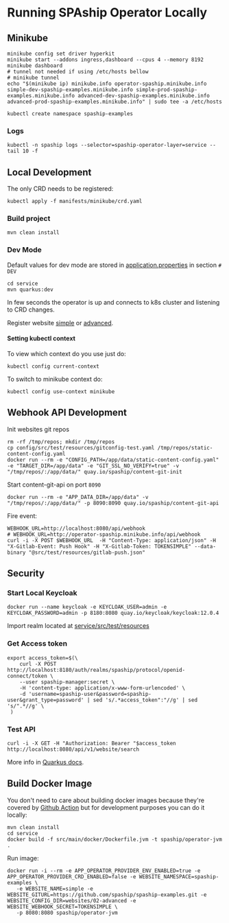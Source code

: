 # Running SPAship Operator Locally

## Minikube

```shell
minikube config set driver hyperkit
minikube start --addons ingress,dashboard --cpus 4 --memory 8192
minikube dashboard
# tunnel not needed if using /etc/hosts bellow
# minikube tunnel
echo "$(minikube ip) minikube.info operator-spaship.minikube.info simple-dev-spaship-examples.minikube.info simple-prod-spaship-examples.minikube.info advanced-dev-spaship-examples.minikube.info advanced-prod-spaship-examples.minikube.info" | sudo tee -a /etc/hosts

kubectl create namespace spaship-examples
```

### Logs

```shell
kubectl -n spaship logs --selector=spaship-operator-layer=service --tail 10 -f
```

## Local Development

The only CRD needs to be registered:

```shell
kubectl apply -f manifests/minikube/crd.yaml
```

### Build project

```shell
mvn clean install
```

### Dev Mode

Default values for dev mode are stored
in [application.properties](https://github.com/spaship/operator/blob/main/service/src/main/resources/application.properties#L51)
in section `# DEV`

```shell
cd service
mvn quarkus:dev
```

In few seconds the operator is up and connects to k8s cluster and listening to CRD changes.

Register website [simple](https://github.com/spaship/spaship-examples/tree/main/websites/01-simple)
or [advanced](https://github.com/spaship/spaship-examples/tree/main/websites/02-advanced).

#### Setting kubectl context

To view which context do you use just do:

```shell
kubectl config current-context
```

To switch to minikube context do:

```shell
kubectl config use-context minikube
```

## Webhook API Development

Init websites git repos

```shell
rm -rf /tmp/repos; mkdir /tmp/repos
cp config/src/test/resources/gitconfig-test.yaml /tmp/repos/static-content-config.yaml
docker run --rm -e "CONFIG_PATH=/app/data/static-content-config.yaml" -e "TARGET_DIR=/app/data" -e "GIT_SSL_NO_VERIFY=true" -v "/tmp/repos/:/app/data/" quay.io/spaship/content-git-init
```

Start content-git-api on port `8090`

```shell
docker run --rm -e "APP_DATA_DIR=/app/data" -v "/tmp/repos/:/app/data/" -p 8090:8090 quay.io/spaship/content-git-api
```

Fire event:

```shell
WEBHOOK_URL=http://localhost:8080/api/webhook
# WEBHOOK_URL=http://operator-spaship.minikube.info/api/webhook
curl -i -X POST $WEBHOOK_URL  -H "Content-Type: application/json" -H "X-Gitlab-Event: Push Hook" -H "X-Gitlab-Token: TOKENSIMPLE" --data-binary "@src/test/resources/gitlab-push.json" 
```

## Security

### Start Local Keycloak

```shell
docker run --name keycloak -e KEYCLOAK_USER=admin -e KEYCLOAK_PASSWORD=admin -p 8180:8080 quay.io/keycloak/keycloak:12.0.4
```

Import realm located
at [service/src/test/resources](https://github.com/spaship/operator/tree/main/service/src/test/resources)

### Get Access token

```shell
export access_token=$(\
    curl -X POST http://localhost:8180/auth/realms/spaship/protocol/openid-connect/token \
    --user spaship-manager:secret \
    -H 'content-type: application/x-www-form-urlencoded' \
    -d 'username=spaship-user&password=spaship-user&grant_type=password' | sed 's/.*access_token":"//g' | sed 's/".*//g' \
 )
```

### Test API

```shell
curl -i -X GET -H "Authorization: Bearer "$access_token http://localhost:8080/api/v1/website/search
```

More info in [Quarkus docs](https://quarkus.io/guides/security-openid-connect#testing-the-application).

## Build Docker Image

You don't need to care about building docker images because they're covered
by [Github Action](https://github.com/spaship/content-git/actions/workflows/docker-publish.yaml)
but for development purposes you can do it locally:

```shell
mvn clean install
cd service
docker build -f src/main/docker/Dockerfile.jvm -t spaship/operator-jvm .
```

Run image:

```shell
docker run -i --rm -e APP_OPERATOR_PROVIDER_ENV_ENABLED=true -e APP_OPERATOR_PROVIDER_CRD_ENABLED=false -e WEBSITE_NAMESPACE=spaship-examples \
   -e WEBSITE_NAME=simple -e WEBSITE_GITURL=https://github.com/spaship/spaship-examples.git -e WEBSITE_CONFIG_DIR=websites/02-advanced -e WEBSITE_WEBHOOK_SECRET=TOKENSIMPLE \
   -p 8080:8080 spaship/operator-jvm
```
